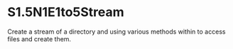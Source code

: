 # S1.5N1E1to5Stream
Create a stream of a directory and using various methods within to access files and create them. 
